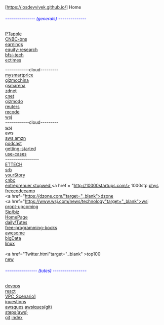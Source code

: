 
[https://iosdevvivek.github.io/] Home
<h6 style="color:blue;">--------------- (generals) --------------</h6>      
 <a href="https://www.patentlyapple.com/" target="_blank">PTapple</a><br>
 <a href="https://www.cnbc.com/business/" target="_blank">CNBC-bns</a><br>
 <a href="https://www.moneycontrol.com/markets/earnings/" target="_blank">earnings</a><br>
 <a href="https://www.moneycontrol.com/equity-research/" target="_blank">equity-research</a><br>
 <a href="https://www.moneycontrol.com/news/bfsi-tech/" target="_blank">bfsi-tech</a><br>
 <a href="https://economictimes.indiatimes.com/markets/expert-view" target="_blank">ectimes</a><br>
 
  ------------cloud---------<br>
 <a href="https://www.mysmartprice.com/" target="_blank">mysmartprice</a><br>
 <a href="https://www.gizmochina.com/" target="_blank">gizmochina</a><br>
 <a href="https://www.gsmarena.com/" target="_blank">gsmarena</a><br>
 <a href="https://www.zdnet.com/" target="_blank">zdnet</a><br>
 <a href="https://www.cnet.com/" target="_blank">cnet</a><br>
 <a href="https://gizmodo.com/" target="_blank">gizmodo</a><br>
 <a href="https://www.reuters.com/places/india" target="_blank">reuters</a><br>
 <a href="https://www.recode.net/" target="_blank">recode</a><br> 
 <a href="https://www.wsj.com/india" target="_blank">wsj</a><br>
 ------------cloud---------<br>
 <a href="https://www.allthingsdistributed.com/" target="_blank">wsj</a><br>
 <a href="https://aws.amazon.com/blogs/" target="_blank">aws</a><br>
 <a href="https://aws.amazon.com/blogs/aws/" target="_blank">aws.amzn</a><br>
 <a href="https://aws.amazon.com/podcasts/aws-podcast/" target="_blank">podcast</a><br>
 <a href="https://aws.amazon.com/getting-started/" target="_blank">getting-started</a><br>
 <a href="https://aws.amazon.com/getting-started/use-cases/" target="_blank">use-cases</a><br>
 -----------------<br>
 <a href="https://tech.economictimes.indiatimes.com/" > ETTECH </a><br>
 <a href="http://srbachchan.tumblr.com/" target="_blank">srb</a><br>
 <a href="https://yourstory.com/" target="_blank">yourStory</a><br>
 <a href="https://www.cnbc.com/technology/ " target="_blank">cnbc</a><br>
 <a href="https://www.entrepreneur.com/topic/startups" > entreprenuer </a>
 <a href= "https://startupweekend.org/" > stupwed </a> 
 <a href = "http://10000startups.com/> 1000stp </a>
 <a href="https://phys.org" target="_blank">phys</a><br>
 <a href="https://www.freecodecamp.org/?ref=mn">freecodecamp</a><br>
 <a href="https://dzone.com/"target="_blank">dzone</a><br>
 <a href="https://www.wsj.com/news/technology"target="_blank">wsj</a><br>
 <a href="https://www.proptiger.com/pune/upcoming-property">propt-upcoming</a><br>
 <a href="india.html">Sip/biz</a><br>
 <a href="index1.html">HomePage</a><br>
 <a href="daily.html">daily/Tutes</a><br>
 <a href="https://github.com/EbookFoundation/free-programming-books/blob/master/free-programming-books.md#jenkins" target="_blank">free-programming-books</a><br>
 <a href="https://github.com/sindresorhus/awesome" target="_blank">awesome</a><br>
<a href="https://github.com/sindresorhus/awesome#big-data" target="_blank">bigData</a><br>
<a href="https://github.com/EbookFoundation/free-programming-books/blob/master/free-programming-books.md#linux" target="_blank">linux</a><br>	      
<a href="Twitter.html"target="_blank" >top100</a><br>
<a href="https://github.com/iosdevvivek/iosdevvivek.github.io/edit/master/Steps.txt" target="_blank">new </a><br> 	

<h6 style="color:blue;">----------------  (tutes) -----------------</h6>
 <a href="https://www.guru99.com/devops-tutorial.html">devops</a><br>
 <a href="https://reactjs.org/tutorial/tutorial.html">react</a><br> 
 <a href="https://docs.aws.amazon.com/vpc/latest/userguide/VPC_Scenario1.html">VPC_Scenario1</a><br>
 <a href="iquestion.html">iquestions</a><br>
 <a href="awsques.html">awsques</a> 
  <a href="https://github.com/miztiik/AWS-Demos/tree/master/Interview-Questions" _target="_blank">awsiques(git)</a><br>
 <a href="https://docs.google.com/document/d/1RKKJvN2Cz05y0eBbzXkSNFpB8HakH7_sfCfMoeBcvcw/edit">steps(aws)</a> <br>
  <a href="https://github.com/iosdevvivek/iosdevvivek.github.io">git</a>
   <a href="https://https://github.com/iosdevvivek/iosdevvivek.github.io/edit/master/index.html">index</a>    
	   
